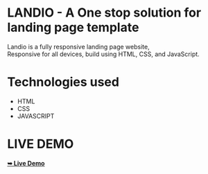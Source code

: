 <H1 align="left">LANDIO - A One stop solution for landing page template</H1>

  Landio is a fully responsive landing page website, <br /> Responsive for all devices, build using HTML, CSS, and JavaScript.

<h1 align="left">Technologies used</h1>
<ul>
  <li>HTML</li>
  <li>CSS</li>
  <li>JAVASCRIPT</li>
</ul>

<h1 align="left">LIVE DEMO</h1>
<a href="https://kamranahmad786.github.io/OCTANET_JUNE/"><strong>➥ Live Demo</strong></a>
